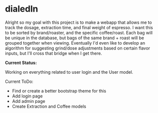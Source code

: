 # dialedIn
Alright so my goal with this project is to make a webapp that allows me to track the dosage, extraction time, and final weight of espresso. 
I want this to be sorted by brand/roaster, and the specific coffee/roast. Each bag will be unique in the database, but bags of the same brand + roast
will be grouped together when viewing. Eventually I'd even like to develop an algorithm for suggesting grind/dose adjustments based on certain flavor inputs,
but I'll cross that bridge when I get there.

**Current Status:**


Working on everything related to user login and the User model.



Current ToDo:
- Find or create a better bootstrap theme for this 
- Add login page
- Add admin page
- Create Extraction and Coffee models
